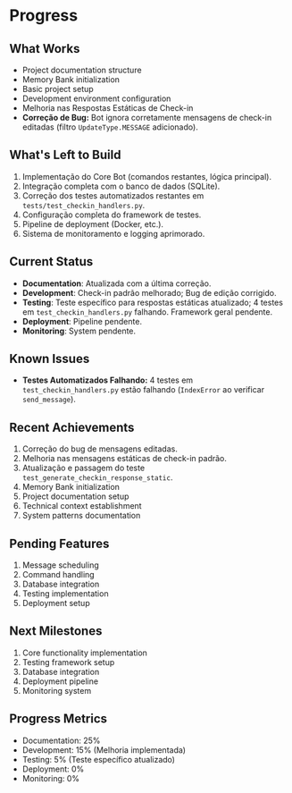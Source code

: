 # Progress

## What Works
- Project documentation structure
- Memory Bank initialization
- Basic project setup
- Development environment configuration
- Melhoria nas Respostas Estáticas de Check-in
- **Correção de Bug:** Bot ignora corretamente mensagens de check-in editadas (filtro `UpdateType.MESSAGE` adicionado).

## What's Left to Build
1. Implementação do Core Bot (comandos restantes, lógica principal).
2. Integração completa com o banco de dados (SQLite).
3. Correção dos testes automatizados restantes em `tests/test_checkin_handlers.py`.
4. Configuração completa do framework de testes.
5. Pipeline de deployment (Docker, etc.).
6. Sistema de monitoramento e logging aprimorado.

## Current Status
- **Documentation**: Atualizada com a última correção.
- **Development**: Check-in padrão melhorado; Bug de edição corrigido.
- **Testing**: Teste específico para respostas estáticas atualizado; 4 testes em `test_checkin_handlers.py` falhando. Framework geral pendente.
- **Deployment**: Pipeline pendente.
- **Monitoring**: System pendente.

## Known Issues
- **Testes Automatizados Falhando:** 4 testes em `test_checkin_handlers.py` estão falhando (`IndexError` ao verificar `send_message`).

## Recent Achievements
1. Correção do bug de mensagens editadas.
2. Melhoria nas mensagens estáticas de check-in padrão.
3. Atualização e passagem do teste `test_generate_checkin_response_static`.
4. Memory Bank initialization
5. Project documentation setup
6. Technical context establishment
7. System patterns documentation

## Pending Features
1. Message scheduling
2. Command handling
3. Database integration
4. Testing implementation
5. Deployment setup

## Next Milestones
1. Core functionality implementation
2. Testing framework setup
3. Database integration
4. Deployment pipeline
5. Monitoring system

## Progress Metrics
- Documentation: 25%
- Development: 15% (Melhoria implementada)
- Testing: 5% (Teste específico atualizado)
- Deployment: 0%
- Monitoring: 0% 